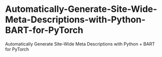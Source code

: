 # Automatically-Generate-Site-Wide-Meta-Descriptions-with-Python-BART-for-PyTorch
Automatically Generate Site-Wide Meta Descriptions with Python + BART for PyTorch
